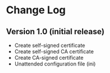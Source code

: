 # Change Log

## Version 1.0 (initial release)
- Create self-signed certificate
- Create self-signed CA certificate
- Create CA-signed certificate
- Unattended configuration file (ini)
